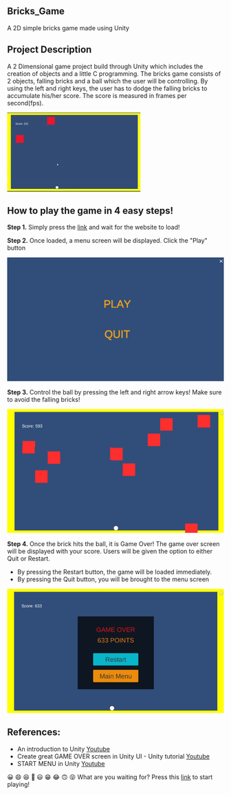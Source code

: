 ## Bricks_Game
 A 2D simple bricks game made using Unity 

## Project Description
A 2 Dimensional game project build through Unity which includes the creation of objects and a little C programming. The bricks game consists of 2 objects, falling bricks and a ball which the user will be controlling. By using the left and right keys, the user has to dodge the falling bricks to accumulate his/her score. The score is measured in frames per second(fps).

![Image 1](Readme_Images/GamePreview.gif)

## How to play the game in 4 easy steps!
**Step 1.** Simply press the [link](https://play.unity.com/u/Darien2805) and wait for the website to load!

**Step 2.** Once loaded, a menu screen will be displayed. Click the "Play" button

![Image 2](Readme_Images/MainMenu.PNG)

**Step 3.** Control the ball by pressing the left and right arrow keys! Make sure to avoid the falling bricks!

![Image 3](Readme_Images/Game.PNG)

**Step 4.** Once the brick hits the ball, it is Game Over! The game over screen will be displayed with your score. Users will be given the option to either Quit or Restart. 
* By pressing the Restart button, the game will be loaded immediately.
* By pressing the Quit button, you will be brought to the menu screen

![Image 4](Readme_Images/Gameover.PNG)

## References:
* An introduction to Unity [Youtube](https://www.youtube.com/watch?v=Bhqmo45Q0Nk)
* Create great GAME OVER screen in Unity UI - Unity tutorial [Youtube](https://www.youtube.com/watch?v=K4uOjb5p3Io)
* START MENU in Unity [Youtube](https://www.youtube.com/watch?v=zc8ac_qUXQY)

:grinning: :smile: :laughing: :rofl: :smiley: :grin: :joy: :upside_down_face: :stuck_out_tongue_closed_eyes:
What are you waiting for? Press this [link](https://play.unity.com/u/Darien2805) to start playing!